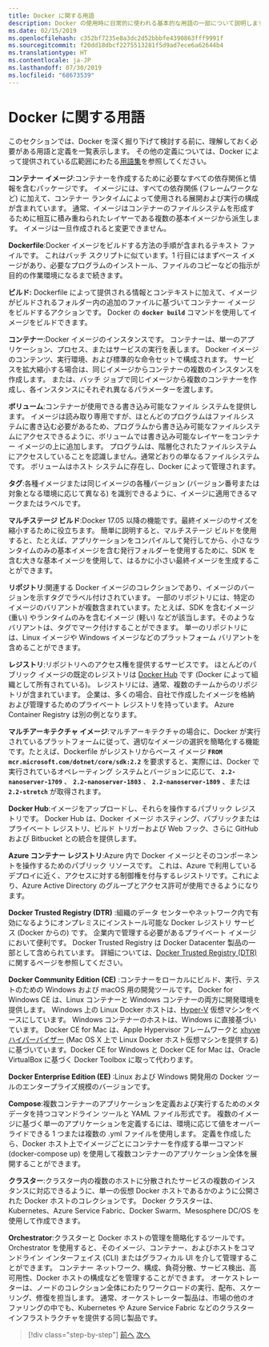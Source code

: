 ```yaml
---
title: Docker に関する用語
description: Docker の使用時に日常的に使われる基本的な用語の一部について説明します。
ms.date: 02/15/2019
ms.openlocfilehash: c352bf7235e8a3dc2d52bbbfe4390863fff9991f
ms.sourcegitcommit: f20dd18dbcf2275513281f5d9ad7ece6a62644b4
ms.translationtype: HT
ms.contentlocale: ja-JP
ms.lasthandoff: 07/30/2019
ms.locfileid: "68673539"
---
```

# <a name="docker-terminology"></a>Docker に関する用語

このセクションでは、Docker を深く掘り下げて検討する前に、理解しておく必要がある用語と定義を一覧表示します。 その他の定義については、Docker によって提供されている広範囲にわたる[用語集](https://docs.docker.com/glossary/)を参照してください。

**コンテナー イメージ**:コンテナーを作成するために必要なすべての依存関係と情報を含むパッケージです。 イメージには、すべての依存関係 (フレームワークなど) に加えて、コンテナー ランタイムによって使用される展開および実行の構成が含まれています。 通常、イメージはコンテナーのファイルシステムを形成するために相互に積み重ねられたレイヤーである複数の基本イメージから派生します。 イメージは一旦作成されると変更できません。

**Dockerfile**:Docker イメージをビルドする方法の手順が含まれるテキスト ファイルです。 これはバッチ スクリプトに似ています。1 行目にはまずベース イメージがあり、必要なプログラムのインストール、ファイルのコピーなどの指示が目的の作業環境になるまで続きます。

**ビルド:** Dockerfile によって提供される情報とコンテキストに加えて、イメージがビルドされるフォルダー内の追加のファイルに基づいてコンテナー イメージをビルドするアクションです。 Docker の **`docker build`** コマンドを使用してイメージをビルドできます。

**コンテナー**:Docker イメージのインスタンスです。 コンテナーは、単一のアプリケーション、プロセス、またはサービスの実行を表します。 Docker イメージのコンテンツ、実行環境、および標準的な命令セットで構成されます。 サービスを拡大縮小する場合は、同じイメージからコンテナーの複数のインスタンスを作成します。 または、バッチ ジョブで同じイメージから複数のコンテナーを作成し、各インスタンスにそれぞれ異なるパラメーターを渡します。

**ボリューム**:コンテナーが使用できる書き込み可能なファイル システムを提供します。 イメージは読み取り専用ですが、ほとんどのプログラムはファイルシステムに書き込む必要があるため、プログラムから書き込み可能なファイルシステムにアクセスできるように、ボリュームでは書き込み可能なレイヤーをコンテナー イメージの上に追加します。 プログラムは、階層化されたファイルシステムにアクセスしていることを認識しません。通常どおりの単なるファイルシステムです。 ボリュームはホスト システムに存在し、Docker によって管理されます。

**タグ**:各種イメージまたは同じイメージの各種バージョン (バージョン番号または対象となる環境に応じて異なる) を識別できるように、イメージに適用できるマークまたはラベルです。

**マルチステージ ビルド**:Docker 17.05 以降の機能です。最終イメージのサイズを縮小するために役立ちます。 簡単に説明すると、マルチステージ ビルドを使用すると、たとえば、アプリケーションをコンパイルして発行してから、小さなランタイムのみの基本イメージを含む発行フォルダーを使用するために、SDK を含む大きな基本イメージを使用して、はるかに小さい最終イメージを生成することができます。

**リポジトリ**:関連する Docker イメージのコレクションであり、イメージのバージョンを示すタグでラベル付けされています。 一部のリポジトリには、特定のイメージのバリアントが複数含まれています。たとえば、SDK を含むイメージ (重い) やランタイムのみを含むイメージ (軽い) などが該当します。そのようなバリアントは、タグでマーク付けすることができます。 単一のリポジトリには、Linux イメージや Windows イメージなどのプラットフォーム バリアントを含めることができます。

**レジストリ**:リポジトリへのアクセス権を提供するサービスです。 ほとんどのパブリック イメージの既定のレジストリは [Docker Hub](https://hub.docker.com/) です (Docker によって組織として所有されている)。 レジストリには、通常、複数のチームからのリポジトリが含まれています。 企業は、多くの場合、自社で作成したイメージを格納および管理するためのプライベート レジストリを持っています。 Azure Container Registry は別の例となります。

**マルチアーキテクチャ イメージ**:マルチアーキテクチャの場合に、Docker が実行されているプラットフォームに従って、適切なイメージの選択を簡略化する機能です。たとえば、Dockerfile がレジストリからベース イメージ **`FROM mcr.microsoft.com/dotnet/core/sdk:2.2`** を要求すると、実際には、Docker で実行されているオペレーティング システムとバージョンに応じて、 **`2.2-nanoserver-1709`** 、 **`2.2-nanoserver-1803`** 、 **`2.2-nanoserver-1809`** 、または **`2.2-stretch`** が取得されます。

**Docker Hub**:イメージをアップロードし、それらを操作するパブリック レジストリです。 Docker Hub は、Docker イメージ ホスティング、パブリックまたはプライベート レジストリ、ビルド トリガーおよび Web フック、さらに GitHub および Bitbucket との統合を提供します。

**Azure コンテナー レジストリ**:Azure 内で Docker イメージとそのコンポーネントを操作するためのパブリック リソースです。 これは、Azure で利用しているデプロイに近く、アクセスに対する制御権を付与するレジストリです。これにより、Azure Active Directory のグループとアクセス許可が使用できるようになります。

**Docker Trusted Registry (DTR)** :組織のデータ センターやネットワーク内で有効になるようにオンプレミスにインストール可能な Docker レジストリ サービス (Docker からの) です。 企業内で管理する必要があるプライベート イメージにおいて便利です。 Docker Trusted Registry は Docker Datacenter 製品の一部として含められています。 詳細については、[Docker Trusted Registry (DTR)](https://docs.docker.com/docker-trusted-registry/overview/) に関するページを参照してください。

**Docker Community Edition (CE)** :コンテナーをローカルにビルド、実行、テストのための Windows および macOS 用の開発ツールです。 Docker for Windows CE は、Linux コンテナーと Windows コンテナーの両方に開発環境を提供します。 Windows 上の Linux Docker ホストは、[Hyper-V](https://www.microsoft.com/cloud-platform/server-virtualization) 仮想マシンをベースにしています。 Windows コンテナーのホストは、Windows に直接基づいています。 Docker CE for Mac は、Apple Hypervisor フレームワークと [xhyve ハイパーバイザー](https://github.com/mist64/xhyve) (Mac OS X 上で Linux Docker ホスト仮想マシンを提供する) に基づいています。Docker CE for Windows と Docker CE for Mac は、Oracle VirtualBox に基づく Docker Toolbox に取って代わります。

**Docker Enterprise Edition (EE)** :Linux および Windows 開発用の Docker ツールのエンタープライズ規模のバージョンです。

**Compose**:複数コンテナーのアプリケーションを定義および実行するためのメタデータを持つコマンドライン ツールと YAML ファイル形式です。 複数のイメージに基づく単一のアプリケーションを定義するには、環境に応じて値をオーバーライドできる 1 つまたは複数の .yml ファイルを使用します。 定義を作成したら、Docker ホスト上でイメージごとにコンテナーを作成する単一コマンド (docker-compose up) を使用して複数コンテナーのアプリケーション全体を展開することができます。

**クラスター**:クラスター内の複数のホストに分散されたサービスの複数のインスタンスに対応できるように、単一の仮想 Docker ホストであるかのように公開された Docker ホストのコレクションです。 Docker クラスターは、Kubernetes、Azure Service Fabric、Docker Swarm、Mesosphere DC/OS を使用して作成できます。

**Orchestrator**:クラスターと Docker ホストの管理を簡略化するツールです。 Orchestrator を使用すると、そのイメージ、コンテナー、およびホストをコマンドライン インターフェイス (CLI) またはグラフィカル UI を介して管理することができます。 コンテナー ネットワーク、構成、負荷分散、サービス検出、高可用性、Docker ホストの構成などを管理することができます。 オーケストレーターは、ノードのコレクション全体にわたりワークロードの実行、配布、スケーリング、修復を担当します。 通常、オーケストレーター製品は、市場の他のオファリングの中でも、Kubernetes や Azure Service Fabric などのクラスター インフラストラクチャを提供する同じ製品です。

>[!div class="step-by-step"]
>[前へ](what-is-docker.md)
>[次へ](docker-containers-images-and-registries.md)
